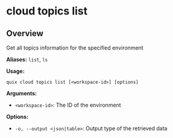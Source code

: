 # cloud topics list

## Overview

Get all topics information for the specified environment

**Aliases:** `list`, `ls`

**Usage:**

```
quix cloud topics list [<workspace-id>] [options]
```

**Arguments:**

- `<workspace-id>`: The ID of the environment

**Options:**

- `-o, --output <json|table>`: Output type of the retrieved data

